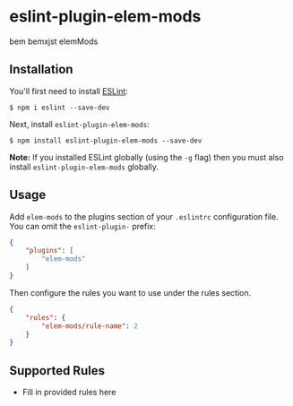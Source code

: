 # eslint-plugin-elem-mods

bem bemxjst elemMods

## Installation

You'll first need to install [ESLint](http://eslint.org):

```
$ npm i eslint --save-dev
```

Next, install `eslint-plugin-elem-mods`:

```
$ npm install eslint-plugin-elem-mods --save-dev
```

**Note:** If you installed ESLint globally (using the `-g` flag) then you must also install `eslint-plugin-elem-mods` globally.

## Usage

Add `elem-mods` to the plugins section of your `.eslintrc` configuration file. You can omit the `eslint-plugin-` prefix:

```json
{
    "plugins": [
        "elem-mods"
    ]
}
```


Then configure the rules you want to use under the rules section.

```json
{
    "rules": {
        "elem-mods/rule-name": 2
    }
}
```

## Supported Rules

* Fill in provided rules here





